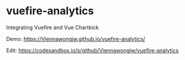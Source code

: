 # vuefire-analytics
Integrating Vuefire and Vue Chartkick

Demo: https://Viennawongjw.github.io/vuefire-analytics/

Edit: https://codesandbox.io/s/github/Viennawongjw/vuefire-analytics
